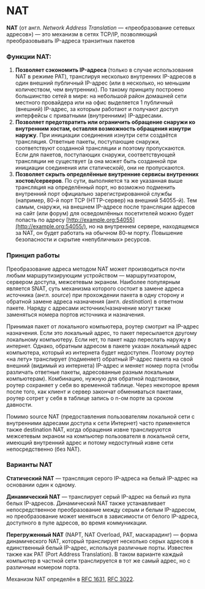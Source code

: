 # NAT

**NAT** \(от англ. _Network Address Translation_ — «преобразование сетевых адресов»\) — это механизм в сетях TCP/IP, позволяющий преобразовывать IP-адреса транзитных пакетов

### Функции NAT: <a id="NAT.&#x41E;&#x441;&#x43D;&#x43E;&#x432;&#x43D;&#x44B;&#x435;&#x43F;&#x43E;&#x43D;&#x44F;&#x442;&#x438;&#x44F;.&#x41F;&#x440;&#x438;&#x43D;&#x446;&#x438;&#x43F;&#x440;&#x430;&#x431;&#x43E;&#x442;&#x44B;-&#x424;&#x443;&#x43D;&#x43A;&#x446;&#x438;&#x438;NAT:"></a>

1. **Позволяет сэкономить IP-адреса** \(только в случае использования NAT в режиме PAT\), транслируя несколько внутренних IP-адресов в один внешний публичный IP-адрес \(или в несколько, но меньшим количеством, чем внутренних\). По такому принципу построено большинство сетей в мире: на небольшой район домашней сети местного провайдера или на офис выделяется 1 публичный \(внешний\) IP-адрес, за которым работают и получают доступ интерфейсы с приватными \(внутренними\) IP-адресами.
2. **Позволяет предотвратить или ограничить обращение снаружи ко внутренним хостам, оставляя возможность обращения изнутри наружу**. При инициации соединения изнутри сети создаётся трансляция. Ответные пакеты, поступающие снаружи, соответствуют созданной трансляции и поэтому пропускаются. Если для пакетов, поступающих снаружи, соответствующей трансляции не существует \(а она может быть созданной при инициации соединения или статической\), они не пропускаются.
3. **Позволяет скрыть определённые внутренние сервисы внутренних хостов/серверов**. По сути, выполняется та же указанная выше трансляция на определённый порт, но возможно подменить внутренний порт официально зарегистрированной службы \(например, 80-й порт TCP \(HTTP-сервер\) на внешний 54055-й\). Тем самым, снаружи, на внешнем IP-адресе после трансляции адресов на сайт \(или форум\) для осведомлённых посетителей можно будет попасть по адресу [http://example.org:54055](http://example.org:54055/), но на внутреннем сервере, находящемся за NAT, он будет работать на обычном 80-м порту. Повышение безопасности и скрытие «непубличных» ресурсов.

### Принцип работы <a id="NAT.&#x41E;&#x441;&#x43D;&#x43E;&#x432;&#x43D;&#x44B;&#x435;&#x43F;&#x43E;&#x43D;&#x44F;&#x442;&#x438;&#x44F;.&#x41F;&#x440;&#x438;&#x43D;&#x446;&#x438;&#x43F;&#x440;&#x430;&#x431;&#x43E;&#x442;&#x44B;-&#x41F;&#x440;&#x438;&#x43D;&#x446;&#x438;&#x43F;&#x440;&#x430;&#x431;&#x43E;&#x442;&#x44B;"></a>

Преобразование адреса методом NAT может производиться почти любым маршрутизирующим устройством — маршрутизатором, сервером доступа, межсетевым экраном. Наиболее популярным является SNAT, суть механизма которого состоит в замене адреса источника \(англ. _source_\) при прохождении пакета в одну сторону и обратной замене адреса назначения \(англ. _destination_\) в ответном пакете. Наряду с адресами источник/назначение могут также заменяться номера портов источника и назначения.

Принимая пакет от локального компьютера, роутер смотрит на IP-адрес назначения. Если это локальный адрес, то пакет пересылается другому локальному компьютеру. Если нет, то пакет надо переслать наружу в интернет. Однако, обратным адресом в пакете указан локальный адрес компьютера, который из интернета будет недоступен. Поэтому роутер «на лету» транслирует \(подменяет\) обратный IP-адрес пакета на свой внешний \(видимый из интернета\) IP-адрес и меняет номер порта \(чтобы различать ответные пакеты, адресованные разным локальным компьютерам\). Комбинацию, нужную для обратной подстановки, роутер сохраняет у себя во временной таблице. Через некоторое время после того, как клиент и сервер закончат обмениваться пакетами, роутер сотрет у себя в таблице запись о n-ом порте за сроком давности.

Помимо source NAT \(предоставления пользователям локальной сети с внутренними адресами доступа к сети Интернет\) часто применяется также destination NAT, когда обращения извне транслируются межсетевым экраном на компьютер пользователя в локальной сети, имеющий внутренний адрес и потому недоступный извне сети непосредственно \(без NAT\).

### Варианты NAT <a id="NAT.&#x41E;&#x441;&#x43D;&#x43E;&#x432;&#x43D;&#x44B;&#x435;&#x43F;&#x43E;&#x43D;&#x44F;&#x442;&#x438;&#x44F;.&#x41F;&#x440;&#x438;&#x43D;&#x446;&#x438;&#x43F;&#x440;&#x430;&#x431;&#x43E;&#x442;&#x44B;-&#x412;&#x430;&#x440;&#x438;&#x430;&#x43D;&#x442;&#x44B;NAT"></a>

**Статический NAT** — трансляция серого IP-адреса на белый IP-адрес на основании один к одному.

**Динамический NAT** — транслирует серый IP-адрес на белый из пула белых IP-адресов. Динамический NAT также устанавливает непосредственное преобразование между серым и белым IP-адресом, но преобразование может меняться в зависимости от белого IP-адреса, доступного в пуле адресов, во время коммуникации.

**Перегруженный NAT** \(NAPT, NAT Overload, PAT, маскарадинг\) — форма динамического NAT, который транслирует несколько серых адресов в единственный белый IP-адрес, используя различные порты. Известен также как PAT \(Port Address Translation\). В таком варианте каждый компьютер в частной сети транслируется в тот же самый адрес, но с различным номером порта.

Механизм NAT определён в [RFC 1631](https://tools.ietf.org/html/rfc1631), [RFC 3022](https://tools.ietf.org/html/rfc3022).

